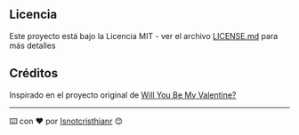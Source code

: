## Licencia

Este proyecto está bajo la Licencia MIT - ver el archivo [LICENSE.md](LICENSE.md) para más detalles

## Créditos

Inspirado en el proyecto original de [Will You Be My Valentine?](https://github.com/ivysone/Will-you-be-my-Valentine-)

---
⌨️ con ❤️ por [Isnotcristhianr](https://github.com/Isnotcristhianr) 😊 
